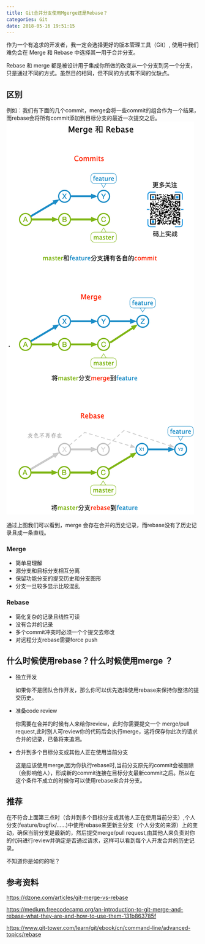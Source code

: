 ```yaml
---
title: Git合并分支使用Mgerge还是Rebase？
categories: Git
date: 2018-05-16 19:51:15
---
```


作为一个有追求的开发者，我一定会选择更好的版本管理工具（Git）, 使用中我们难免会在 Merge 和 Rebase 中选择其一用于合并分支。

<!-- more -->

Rebase 和 merge 都是被设计用于集成你所做的改变从一个分支到另一个分支，只是通过不同的方式。虽然目的相同，但不同的方式有不同的优缺点。

## 区别

例如：我们有下面的几个commit，merge会将一些commit的组合作为一个结果，而rebase会将所有commit添加到目标分支的最近一次提交之后。
![merge vs rebase](images/merge%20vs%20rebase.png)

通过上图我们可以看到，merge 会存在合并的历史记录，而rebase没有了历史记录且成一条直线。

### Merge

- 简单易理解
- 源分支和目标分支相互分离
- 保留功能分支的提交历史和分支图形
- 分支一旦较多显示比较混乱

### Rebase

- 简化复杂的记录且线性可读
- 没有合并的记录
- 多个commit冲突时必须一个个提交去修改
- 对远程分支rebase需要force push

## 什么时候使用rebase？什么时候使用merge ？

- 独立开发

    如果你不是团队合作开发，那么你可以优先选择使用rebase来保持你整洁的提交历史。

- 准备code review

    你需要在合并的时候有人来给你review，此时你需要提交一个 merge/pull request,此时别人可review你的代码后会执行merge，这将保存你此次的请求合并的记录，已备将来追溯。

- 合并到多个目标分支或其他人正在使用当前分支

    这是应该使用merge,因为你执行rebase时,当前分支原先的commit会被删除（会影响他人），形成新的commit连接在目标分支最新commit之后。所以在这个条件不成立的时候你可以使用rebase来合并分支。

## 推荐

在不符合上面第三点时（合并到多个目标分支或其他人正在使用当前分支）,个人分支(feature/bugfix/……)中使用rebase来更新主分支（个人分支的来源）上的变动，确保当前分支是最新的，然后提交merge/pull request,由其他人来负责对你的代码进行review并确定是否通过请求，这样可以看到每个人开发合并的历史记录。

不知道你是如何的呢？

## 参考资料

https://dzone.com/articles/git-merge-vs-rebase

https://medium.freecodecamp.org/an-introduction-to-git-merge-and-rebase-what-they-are-and-how-to-use-them-131b863785f

https://www.git-tower.com/learn/git/ebook/cn/command-line/advanced-topics/rebase